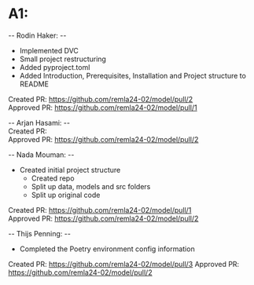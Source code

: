 # A1:
-- Rodin Haker: --  
- Implemented DVC  
- Small project restructuring
- Added pyproject.toml
- Added Introduction, Prerequisites, Installation and Project structure to README

Created PR: https://github.com/remla24-02/model/pull/2  
Approved PR: https://github.com/remla24-02/model/pull/1

-- Arjan Hasami: --  
Created PR:   
Approved PR: https://github.com/remla24-02/model/pull/2

-- Nada Mouman: --  
- Created initial project structure
    - Created repo
    - Split up data, models and src folders
    - Split up original code

Created PR: https://github.com/remla24-02/model/pull/1  
Approved PR: https://github.com/remla24-02/model/pull/2

-- Thijs Penning: --  
- Completed the Poetry environment config information

Created PR: https://github.com/remla24-02/model/pull/3
Approved PR: https://github.com/remla24-02/model/pull/2